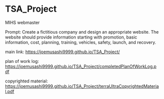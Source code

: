 # TSA_Project
MIHS webmaster

Prompt: Create a fictitious company and design an appropriate website. The website should provide information starting with promotion, basic information, cost, planning, training, vehicles, safety, launch, and recovery.

main link: https://joemusashi9999.github.io/TSA_Project/

plan of work log: https://joemusashi9999.github.io/TSA_Project/completedPlanOfWorkLog.pdf

copyrighted material: https://joemusashi9999.github.io/TSA_Project/terraUltraCopyrightedMaterial.pdf
